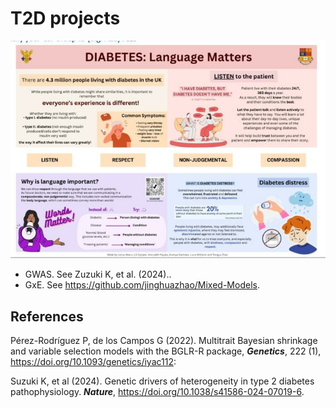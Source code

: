 # T2D projects

![](T2D.jpg)

- GWAS. See Zuzuki K, et al. (2024)..
- GxE. See <https://github.com/jinghuazhao/Mixed-Models>.

## References

Pérez-Rodríguez P, de los Campos G (2022). Multitrait Bayesian shrinkage and variable selection models with the BGLR-R package, ***Genetics***, 222 (1), <https://doi.org/10.1093/genetics/iyac112>:

Suzuki K, et al (2024). Genetic drivers of heterogeneity in type 2 diabetes pathophysiology. ***Nature***, <https://doi.org/10.1038/s41586-024-07019-6>.
